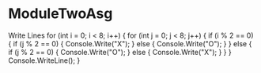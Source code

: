 # ModuleTwoAsg
Write Lines
for (int i = 0; i < 8; i++)
            {
                for (int j = 0; j < 8; j++)
                {
                    if (i % 2 == 0)
                    {
                        if (j % 2 == 0)
                        {
                            Console.Write("X");
                        }
                        else
                        {
                            Console.Write("O");
                        }
                    }
                    else
                    {
                        if (j % 2 == 0)
                        {
                            Console.Write("O");
                        }
                        else
                        {
                            Console.Write("X");
                        }
                    }
                }
                Console.WriteLine();
            }
